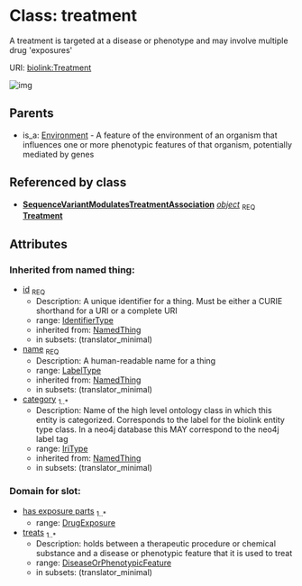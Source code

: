 
# Class: treatment


A treatment is targeted at a disease or phenotype and may involve multiple drug 'exposures'

URI: [biolink:Treatment](https://w3id.org/biolink/vocab/Treatment)

![img](http://yuml.me/diagram/nofunky;dir:TB/class/\[SequenceVariantModulatesTreatmentAssociation]-%20object%201..1>\[Treatment|id(i):identifier_type;name(i):label_type;category(i):iri_type%20%2B],%20\[Environment]^-\[Treatment])

## Parents

 *  is_a: [Environment](Environment.md) - A feature of the environment of an organism that influences one or more phenotypic features of that organism, potentially mediated by genes

## Referenced by class

 *  **[SequenceVariantModulatesTreatmentAssociation](SequenceVariantModulatesTreatmentAssociation.md)** *[object](sequence_variant_modulates_treatment_association_object.md)*  <sub>REQ</sub>  **[Treatment](Treatment.md)**

## Attributes


### Inherited from named thing:

 * [id](id.md)  <sub>REQ</sub>
    * Description: A unique identifier for a thing. Must be either a CURIE shorthand for a URI or a complete URI
    * range: [IdentifierType](IdentifierType.md)
    * inherited from: [NamedThing](NamedThing.md)
    * in subsets: (translator_minimal)
 * [name](name.md)  <sub>REQ</sub>
    * Description: A human-readable name for a thing
    * range: [LabelType](LabelType.md)
    * inherited from: [NamedThing](NamedThing.md)
    * in subsets: (translator_minimal)
 * [category](category.md)  <sub>1..*</sub>
    * Description: Name of the high level ontology class in which this entity is categorized. Corresponds to the label for the biolink entity type class. In a neo4j database this MAY correspond to the neo4j label tag
    * range: [IriType](IriType.md)
    * inherited from: [NamedThing](NamedThing.md)
    * in subsets: (translator_minimal)

### Domain for slot:

 * [has exposure parts](has_exposure_parts.md)  <sub>1..*</sub>
    * range: [DrugExposure](DrugExposure.md)
 * [treats](treats.md)  <sub>1..*</sub>
    * Description: holds between a therapeutic procedure or chemical substance and a disease or phenotypic feature that it is used to treat
    * range: [DiseaseOrPhenotypicFeature](DiseaseOrPhenotypicFeature.md)
    * in subsets: (translator_minimal)

